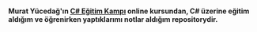#### Murat Yücedağ'ın [C# Eğitim Kampı](https://youtube.com/playlist?list=PLKnjBHu2xXNPmFMvGKVHA_ijjrgUyNIXr&si=cLyDHRSu0go-YLPt) online kursundan, C# üzerine eğitim aldığım ve öğrenirken yaptıklarımı notlar aldığım repositorydir.
